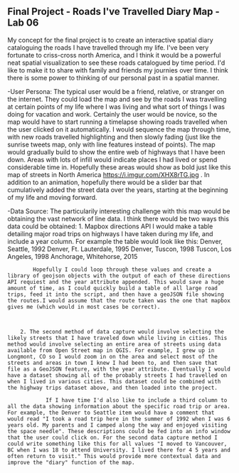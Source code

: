 Final Project - Roads I've Travelled Diary Map - Lab 06
--------------

My concept for the final project is to create an interactive spatial diary cataloguing the roads I have travelled through my life. I've been very fortunate to criss-cross north America, and I think it would be a powerful neat spatial visualization to see these roads catalogued by time period. I'd like to make it to share with family and friends my journies over time. I think there is some power to thinking of our personal past in a spatial manner. 

-User Persona:
    The typical user would be a friend, relative, or stranger on the internet. They could load the map and see by the roads I was travelling at certain points of my life where I was living and what sort of things I was doing for vacation and work. Certainly the user would be novice, so the map would have to start running a timelapse showing roads travelled when the user clicked on it automatically. I would sequence the map through time, with new roads travelled highlighting and then slowly fading (just like the sunrise tweets map, only with line features instead of points). The map would gradually build to show the entire web of highways that I have been down. Areas with lots of infill would indicate places I had lived or spend considerable time in. Hopefully these areas would show as bold just like this map of streets in North America https://i.imgur.com/XHX8rTG.jpg .
    In addition to an animation, hopefully there would be a slider bar that cumulatively added the street data over the years, starting at the beginning of my life and moving forward.
    
-Data Source:
    The particularily interesting challenge with this map would be obtaining the vast network of line data. I think there would be two ways this data could be obtained:
        1. Mapbox directions API
            I would make a table detailing major road trips on highways I have taken during my life, and include a year column. For example the table would look like this:
            Denver, Seattle, 1992
            Denver, Ft. Lauterdale, 1995
            Denver, Tuscon, 1998
            Tuscon, Los Angeles, 1998
            Anchorage, Whitehorse, 2015
            
            Hopefully I could loop through these values and create a library of geojson objects with the output of each of these directions API requiest and the year attribute appended. This would save a huge amount of time, as I could quickly build a table of all large road trips, feed it into the script, and then have a geoJSON file showing the routes.I would assume that the route taken was the one that mapbox gives me (which would in most cases be correct).
            

        
        2. The second method of data capture would involve selecting the likely streets that I have traveled down while living in cities. This method would involve selecting an entire area of streets using data available from Open Street map in QGIS. For example, I grew up in Longmont, CO so I would zoom in on the area and select most of the streets and areas in town I knew I had been to, and then save that file as a GeoJSON feature, with the year attribute. Eventually I would have a dataset showing all of the probably streets I had travelled on when I lived in various cities. This dataset could be combined with the highway trips dataset above, and then loaded into the project.
    
                If I have time I'd also like to include a third column to all the data showing information about the specific road trip or area. For example, the Denver to Seattle item would have a comment that would read "I took a road trip here in the summer of 1992 when I was 6 years old. My parents and I camped along the way and enjoyed visiting the space needle". These descriptions could be fed into an info window that the user could click on. For the second data capture method I could write something like this for all values "I moved to Vancouver, BC when I was 18 to attend University. I lived there for 4 5 years and often return to visit." This would provide more contextual data and improve the "diary" function of the map.
    

